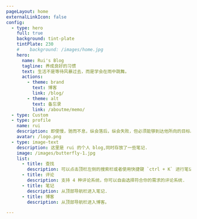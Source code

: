 ```yaml
---
pageLayout: home
externalLinkIcon: false
config:
  - type: hero
    full: true
    background: tint-plate
    tintPlate: 230
    #    background: /images/home.jpg
    hero:
      name: Rui's Blog
      tagline: 养成良好的习惯
      text: 生活不是等待风暴过去，而是学会在雨中跳舞。
      actions:
        - theme: brand
          text: 博客
          link: /blog/
        - theme: alt
          text: 备忘录
          link: /aboutme/memo/
  - type: Custom
  - type: profile
    name: rui
    description: 即使慢，驰而不息，纵会落后，纵会失败，但必须能够到达他所向的目标。
    avatar: /logo.png
  - type: image-text
    description: 这里是 rui 的个人 blog,同时存放了一些笔记.
    image: /images/butterfly-1.jpg
    list:
      - title: 查找
        description: 可以点击顶栏左侧的搜索栏或者使用快捷键 `ctrl + K` 进行笔记内容的搜索.
      - title: 评论
        description: 支持 4 种评论系统，你可以自由选择符合你的需求的评论系统.
      - title: 笔记
        description: 从顶部导航栏进入笔记.
      - title: 博客
        description: 从顶部导航栏进入博客。

---
```

